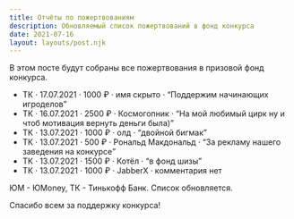 ```yaml
---
title: Отчёты по пожертвованиям
description: Обновляемый список пожертвований в фонд конкурса
date: 2021-07-16
layout: layouts/post.njk
---
```


В этом посте будут собраны все пожертвования в призовой фонд конкурса.

* ТК · 17.07.2021 · 1000 ₽ · имя скрыто · <q>Поддержим начинающих игроделов</q>
* ТК · 16.07.2021 · 2500 ₽ · Космогопник · <q>На мой любимый цирк ну и чтоб мотивация вернуть деньги была)</q>
* ТК · 13.07.2021 · 1000 ₽ · олд · <q>двойной бигмак</q>
* ТК · 13.07.2021 · 500 ₽ · Рональд Макдональд · <q>За рекламу нашего заведения на конкурсе</q>
* ТК · 13.07.2021 · 1500 ₽ · Котёл · <q>в фонд шизы</q>
* ТК · 13.07.2021 · 1000 ₽ · JabberX · комментария нет

ЮМ - ЮMoney, ТК - Тинькофф Банк. Список обновляется.

Спасибо всем за поддержку конкурса!
